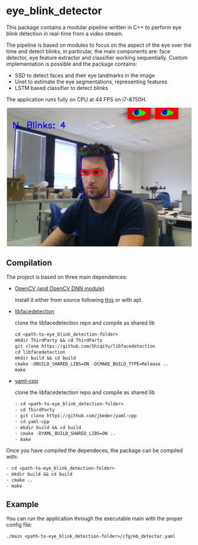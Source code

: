 # eye_blink_detector

This package contains a modular pipeline written in C++ to perform eye blink detection in real-time from a video stream. 

The pipeline is based on modules to focus on the aspect of the eye over the time and detect blinks, in particular, the main components are: face detector, eye feature extractor and classifier working sequentially. Custom implementation is possible and the package contains:
- SSD to detect faces and their eye landmarks in the image
- Unet to estimate the eye segmentations, representing features
- LSTM based classifier to detect blinks

The application runs fully on CPU at 44 FPS on i7-8750H.

<p align="center">
  <img src="imgs/gui.png" width="500" >
</p>

## Compilation
The project is based on three main dependences:
- [OpenCV (and OpenCV DNN module)](https://github.com/opencv)

  install it either from source following [this](https://github.com/opencv/opencv_contrib#readme) or with apt.
  
- [libfacedetection](https://github.com/ShiqiYu/libfacedetection)

  clone the libfacedetection repo and compile as shared lib
  
  ```
  cd <path-to-eye_blink_detection-folder>
  mkdir ThirdParty && cd ThirdParty
  git clone https://github.com/ShiqiYu/libfacedetection
  cd libfacedetection 
  mkdir build && cd build
  cmake -DBUILD_SHARED_LIBS=ON -DCMAKE_BUILD_TYPE=Release ..
  make
  ```
- [yaml-cpp](https://github.com/jbeder/yaml-cpp)

  clone the libfacedetection repo and compile as shared lib
  
  ```
  - cd <path-to-eye_blink_detection-folder>
  - cd ThirdParty
  - git clone https://github.com/jbeder/yaml-cpp
  - cd yaml-cpp 
  - mkdir build && cd build
  - cmake -DYAML_BUILD_SHARED_LIBS=ON ..
  - make
  ```
  
Once you have compiled the dependeces, the package can be compiled with:

 ```
 - cd <path-to-eye_blink_detection-folder>
 - mkdir build && cd build
 - cmake ..
 - make
 ```
 
## Example
You can run the application through the executable main with the proper config file:

```
./main <path-to-eye_blink_detection-folder>/cfg/eb_detector.yaml
```

